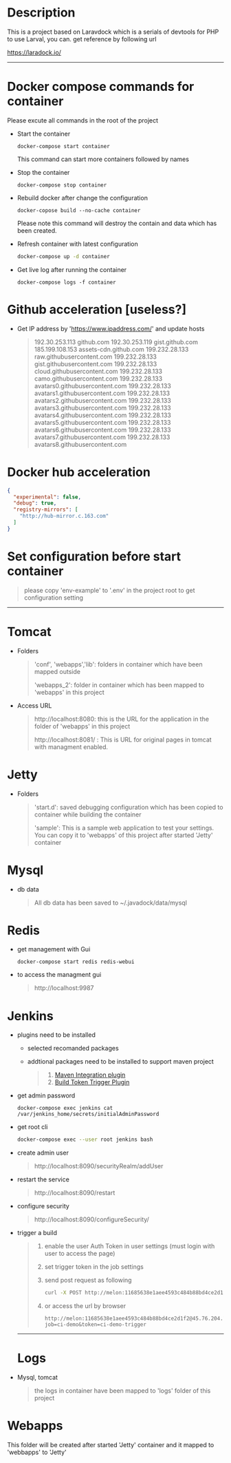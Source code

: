 # Description

This is a project based on Laravdock which is a serials of devtools for PHP to use Larval, you can. get reference by following url

https://laradock.io/

---

# Docker compose  commands for container

Please excute all commands in the root of the project

* Start the container

  ```ba
  docker-compose start container
  ```

  This command can start more containers followed by names

* Stop the container

  ```ba
  docker-compose stop container
  ```

* Rebuild docker after change the configuration

  ```bas
  docker-copose build --no-cache container
  ```

  Please note this command will destroy the contain and data which has been created. 

* Refresh container with latest configuration

  ```bash
  docker-compose up -d container
  ```

* Get live log after running the container

  ```bas
  docker-compose logs -f container
  ```


# Github acceleration [useless?]

* Get IP address  by 'https://www.ipaddress.com/' and update hosts

  > 192.30.253.113 github.com
  > 192.30.253.119 gist.github.com
  > 185.199.108.153 assets-cdn.github.com
  > 199.232.28.133 raw.githubusercontent.com
  > 199.232.28.133 gist.githubusercontent.com
  > 199.232.28.133 cloud.githubusercontent.com
  > 199.232.28.133 camo.githubusercontent.com
  > 199.232.28.133 avatars0.githubusercontent.com
  > 199.232.28.133 avatars1.githubusercontent.com
  > 199.232.28.133 avatars2.githubusercontent.com
  > 199.232.28.133 avatars3.githubusercontent.com
  > 199.232.28.133 avatars4.githubusercontent.com
  > 199.232.28.133 avatars5.githubusercontent.com
  > 199.232.28.133 avatars6.githubusercontent.com
  > 199.232.28.133 avatars7.githubusercontent.com
  > 199.232.28.133 avatars8.githubusercontent.com

# Docker hub acceleration

```json
{
  "experimental": false,
  "debug": true,
  "registry-mirrors": [
    "http://hub-mirror.c.163.com"
  ]
}
```

# Set configuration before start container

> please copy 'env-example' to '.env' in the project root to get configuration setting

---

# Tomcat

* Folders

  > 'conf', 'webapps','lib': folders in container which have been mapped outside
  >
  > 'webapps_2': folder in container which has been mapped to 'webapps' in this project 

* Access URL

  > http://localhost:8080: this is the URL for the application in the folder of 'webapps' in this project
  >
  > http://localhost:8081/ : This is URL for original pages in tomcat with managment enabled.

# Jetty

* Folders

  > 'start.d': saved debugging  configuration which has been copied to container while building the container
  >
  > 'sample': This is a sample web application to test your settings. You can copy it to 'webapps' of this project after started 'Jetty' container

# Mysql

* db data

  > All db data has been saved to ~/.javadock/data/mysql

# Redis

* get management with Gui

  ```ba
  docker-compose start redis redis-webui
  ```

* to access the managment gui

  > http://localhost:9987

# Jenkins

* plugins need to be installed 

  * selected recomanded packages

  * addtional packages need to be installed to support maven project

    > 1. [Maven Integration plugin](https://plugins.jenkins.io/maven-plugin)
    > 2. [Build Token Trigger Plugin](https://plugins.jenkins.io/build-token-trigger)

* get admin password

  ```bas
  docker-compose exec jenkins cat /var/jenkins_home/secrets/initialAdminPassword
  ```

* get root cli

  ```bash
  docker-compose exec --user root jenkins bash
  ```

* create admin user

  > http://localhost:8090/securityRealm/addUser

* restart the service

  > http://localhost:8090/restart

* configure security

  > http://localhost:8090/configureSecurity/

* trigger a build

  > 1. enable the user Auth Token in user settings (must login with user to access the page)
  >
  > 2. set trigger token in the job settings
  >
  > 3. send post request as following 
  >
  >    ```bash
  >    curl -X POST http://melon:11685638e1aee4593c484b88bd4ce2d1f2@45.76.204.189:8090/buildByToken/build?job=ci-demo&token=ci-demo-trigger
  >    ```
  >
  > 4. or access the url by browser
  >
  >    ```ba
  >    http://melon:11685638e1aee4593c484b88bd4ce2d1f2@45.76.204.189:8090/buildByToken/build?job=ci-demo&token=ci-demo-trigger
  >    ```

  ---

  # Logs

* Mysql, tomcat

  > the logs in container have been mapped to 'logs' folder of this project

# Webapps

This folder will be created after started 'Jetty' container and it mapped to 'webbapps' to 'Jetty'

